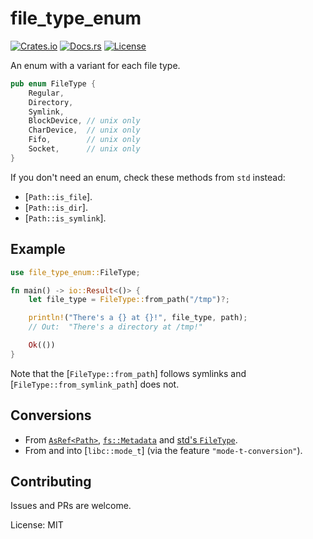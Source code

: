 # file_type_enum

[![Crates.io](https://img.shields.io/crates/v/file_type_enum.svg)](https://crates.io/crates/file_type_enum)
[![Docs.rs](https://docs.rs/file_type_enum/badge.svg)](https://docs.rs/file_type_enum)
[![License](https://img.shields.io/badge/license-MIT-blue.svg)](https://github.com/marcospb19/file_type_enum/blob/main/LICENSE)

An enum with a variant for each file type.

```rust
pub enum FileType {
    Regular,
    Directory,
    Symlink,
    BlockDevice, // unix only
    CharDevice,  // unix only
    Fifo,        // unix only
    Socket,      // unix only
}
```

If you don't need an enum, check these methods from `std` instead:

- [`Path::is_file`].
- [`Path::is_dir`].
- [`Path::is_symlink`].

## Example

```rust
use file_type_enum::FileType;

fn main() -> io::Result<()> {
    let file_type = FileType::from_path("/tmp")?;

    println!("There's a {} at {}!", file_type, path);
    // Out:  "There's a directory at /tmp!"

    Ok(())
}
```

Note that the [`FileType::from_path`] follows symlinks and [`FileType::from_symlink_path`] does not.

## Conversions

- From [`AsRef<Path>`], [`fs::Metadata`] and [std's `FileType`].
- From and into [`libc::mode_t`] (via the feature `"mode-t-conversion"`).

## Contributing

Issues and PRs are welcome.

[`AsRef<Path>`]: std::path::Path
[`fs::Metadata`]: std::fs::Metadata
[std's `FileType`]: std::fs::FileType

License: MIT
